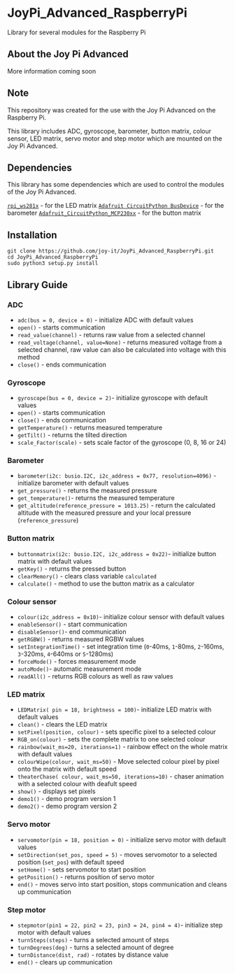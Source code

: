 # JoyPi_Advanced_RaspberryPi
Library for several modules for the Raspberry Pi

## About the Joy Pi Advanced
More information coming soon

## Note
This repository was created for the use with the Joy Pi Advanced on the Raspberry Pi.

This library includes ADC, gyroscope, barometer, button matrix, colour sensor, LED matrix, servo motor and step motor which are mounted on the Joy Pi Advanced.

## Dependencies
This library has some dependencies which are used to control the modules of the Joy Pi Advanced.

[`rpi_ws281x`](https://github.com/jgarff/rpi_ws281x) - for the LED matrix
[`Adafruit CircuitPython BusDevice`](https://github.com/adafruit/Adafruit_CircuitPython_BusDevice) - for the barometer
[`Adafruit_CircuitPython_MCP230xx`](https://github.com/adafruit/Adafruit_CircuitPython_MCP230xx) - for the button matrix

## Installation
```
git clone https://github.com/joy-it/JoyPi_Advanced_RaspberryPi.git
cd JoyPi_Advanced_RaspberryPi
sudo python3 setup.py install
```
## Library Guide
### ADC
- `adc(bus = 0, device = 0)` - initialize ADC with default values
- `open()` - starts communication
- `read_value(channel)` - returns raw value from a selected channel
- `read_voltage(channel, value=None)` - returns measured voltage from a selected channel, raw value can also be calculated into voltage with this method
- `close()` - ends communication
### Gyroscope
- `gyroscope(bus = 0, device = 2)`- initialize gyroscope with default values
- `open()` - starts communication
- `close()` - ends communication
- `getTemperature()` - returns measured temperature
- `getTilt()` - returns the tilted direction
- `scale_Factor(scale)` - sets scale factor of the gyroscope (0, 8, 16 or 24)
### Barometer
- `barometer(i2c: busio.I2C, i2c_address = 0x77, resolution=4096)` - initialize barometer with default values
- `get_pressure()` - returns the measured pressure
- `get_temperature()`- returns the measured temperature
- `get_altitude(reference_pressure = 1013.25)` - return the calculated altitude with the measured pressure and your local pressure (`reference_pressure`)
### Button matrix
- `buttonmatrix(i2c: busio.I2C, i2c_address = 0x22)`- initialize button matrix with default values
- `getKey()` - returns the pressed button
- `clearMemory()` - clears class variable `calculated`
- `calculate()` - method to use the button matrix as a calculator
### Colour sensor
- `colour(i2c_address = 0x10)`- initialize colour sensor with default values
- `enableSensor()` - start communication
- `disableSensor()`- end communication
- `getRGBW()` - returns measured RGBW values
- `setIntegrationTime()` - set integration time (`0`-40ms, `1`-80ms, `2`-160ms, `3`-320ms, `4`-640ms or `5`-1280ms)
- `forceMode()` - forces measurement mode
- `autoMode()`- automatic measurement mode
- `readAll()` - returns RGB colours as well as raw values
### LED matrix
- `LEDMatrix( pin = 18, brightness = 100)`- initialize LED matrix with default values
- `clean()` - clears the LED matrix
- `setPixel(position, colour)` - sets specific pixel to a selected colour
- `RGB_on(colour)` - sets the complete matrix to one selected colour
- `rainbow(wait_ms=20, iterations=1)` - rainbow effect on the whole matrix with default values
- `colourWipe(colour, wait_ms=50)` - Move selected colour pixel by pixel onto the matrix with default speed
- `theaterChase( colour, wait_ms=50, iterations=10)` - chaser animation with a selected colour with deafult speed
- `show()` - displays set pixels
- `demo1()` - demo program version 1
- `demo2()` - demo program version 2 
### Servo motor
- `servomotor(pin = 18, position = 0)` - initialize servo motor with default values
- `setDirection(set_pos, speed = 5)` - moves servomotor to a selected position (`set_pos`) with default speed
- `setHome()` - sets servomotor to start position
- `getPosition()` - returns position of servo motor
- `end()` - moves servo into start position, stops communication and cleans up communication
### Step motor
- `stepmotor(pin1 = 22, pin2 = 23, pin3 = 24, pin4 = 4)`- initialize step motor with default values
- `turnSteps(steps)` - turns a selected amount of steps
- `turnDegrees(deg)` - turns a selected amount of degree
- `turnDistance(dist, rad)` - rotates by distance value
- `end()` - clears up communication
